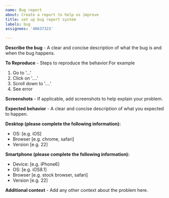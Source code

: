 ```yaml
---
name: Bug report
about: Create a report to help us improve
title: set up bug report system
labels: bug
assignees: '40637323'

---
```


**Describe the bug** - 
A clear and concise description of what the bug is and when the bug happens.

**To Reproduce** - 
Steps to reproduce the behavior:For example
1. Go to '...'
2. Click on '....'
3. Scroll down to '....'
4. See error

**Screenshots** - 
If applicable, add screenshots to help explain your problem.

**Expected behavior** - 
A clear and concise description of what you expected to happen.

**Desktop (please complete the following information):**
 - OS: [e.g. iOS]
 - Browser [e.g. chrome, safari]
 - Version [e.g. 22]

**Smartphone (please complete the following information):**
 - Device: [e.g. iPhone6]
 - OS: [e.g. iOS8.1]
 - Browser [e.g. stock browser, safari]
 - Version [e.g. 22]

**Additional context** - 
Add any other context about the problem here.
